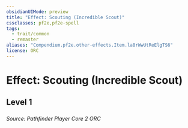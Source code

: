 ```yaml
---
obsidianUIMode: preview
title: "Effect: Scouting (Incredible Scout)"
cssclasses: pf2e,pf2e-spell
tags:
  - trait/common
  - remaster
aliases: "Compendium.pf2e.other-effects.Item.la8rWwUtReElgTS6"
license: ORC
---
```

# Effect: Scouting (Incredible Scout)
## Level 1
### 








*Source: Pathfinder Player Core 2*
*ORC*